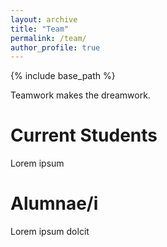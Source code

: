 ```yaml
---
layout: archive
title: "Team"
permalink: /team/
author_profile: true
---
```


{% include base_path %}

Teamwork makes the dreamwork. 

Current Students
======
Lorem ipsum


Alumnae/i
======
Lorem ipsum dolcit